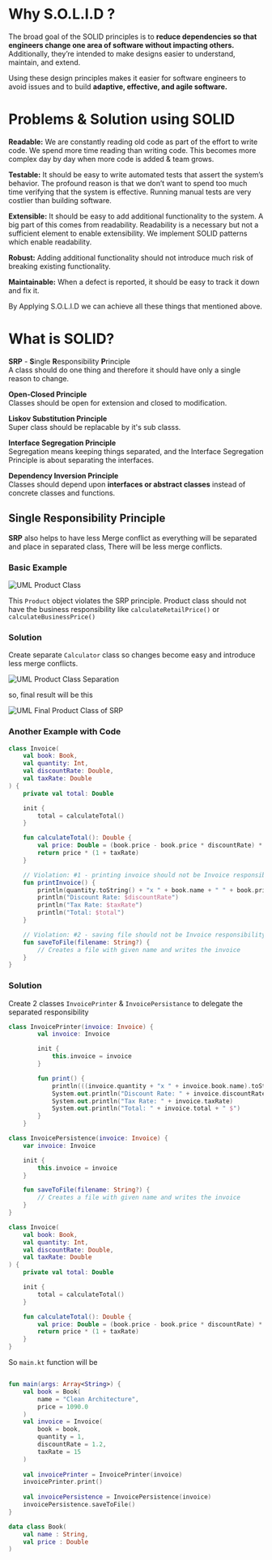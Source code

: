 # Why S.O.L.I.D ?

The broad goal of the SOLID principles is to **reduce dependencies so that engineers change one area of software without
impacting others.** Additionally, they’re intended to make designs easier to understand, maintain, and extend.

Using these design principles makes it easier for software engineers to avoid issues and to build **adaptive, effective,
and agile software.**

# Problems & Solution using SOLID

**Readable:** We are constantly reading old code as part of the
effort to write code. We spend more time reading
than writing code. This becomes more complex day by day when
more code is added & team grows.

**Testable:** It should be easy to write automated tests that
assert the system’s behavior. The profound reason is that we
don’t want to spend too much time verifying that the system is
effective. Running manual tests are very costlier than building software.

**Extensible:** It should be easy to add additional functionality
to the system. A big part of this comes
from readability. Readability is a necessary but not a sufficient
element to enable extensibility. We implement SOLID patterns which enable readability.

**Robust:** Adding additional functionality should not
introduce much risk of breaking existing functionality.

**Maintainable:** When a defect is reported, it should be easy
to track it down and fix it.

By Applying S.O.L.I.D we can achieve all these things that mentioned above.

# What is SOLID?

**SRP** - **S**ingle **R**esponsibility **P**rinciple  
A class should do one thing and therefore it should have only a single reason to change.

**Open-Closed Principle**  
Classes should be open for extension and closed to modification.

**Liskov Substitution Principle**  
Super class should be replacable by it's sub classs.

**Interface Segregation Principle**   
Segregation means keeping things separated, and the Interface Segregation Principle is about separating the interfaces.

**Dependency Inversion Principle**   
Classes should depend upon **interfaces or abstract classes** instead of concrete classes and functions.

## Single Responsibility Principle

**SRP** also helps to have less Merge conflict as everything will be separated and place in separated class, There will
be less merge conflicts.

### Basic Example

![UML Product Class](images/uml_product_class.png)

This `Product` object violates the SRP principle. Product class should not have the business
responsibility like `calculateRetailPrice()` or `calculateBusinessPrice()`

### Solution

Create separate `Calculator` class so changes become easy and introduce less merge conflicts.

![UML Product Class Separation](images/uml_srp_production_solution.png)

so, final result will be this

![UML Final Product Class of SRP](images/uml_final_srp_product.png)

### Another Example with Code

```kotlin
class Invoice(
    val book: Book,
    val quantity: Int,
    val discountRate: Double,
    val taxRate: Double
) {
    private val total: Double

    init {
        total = calculateTotal()
    }

    fun calculateTotal(): Double {
        val price: Double = (book.price - book.price * discountRate) * quantity
        return price * (1 + taxRate)
    }

    // Violation: #1 - printing invoice should not be Invoice responsibility
    fun printInvoice() {
        println(quantity.toString() + "x " + book.name + " " + book.price + "$")
        println("Discount Rate: $discountRate")
        println("Tax Rate: $taxRate")
        println("Total: $total")
    }

    // Violation: #2 - saving file should not be Invoice responsibility
    fun saveToFile(filename: String?) {
        // Creates a file with given name and writes the invoice
    }
}
```
### Solution
Create 2 classes `InvoicePrinter` & `InvoicePersistance` to delegate the separated responsibility

```kotlin
class InvoicePrinter(invoice: Invoice) {
        val invoice: Invoice

        init {
            this.invoice = invoice
        }

        fun print() {
            println(((invoice.quantity + "x " + invoice.book.name).toString() + " " + invoice.book.price).toString() + " $")
            System.out.println("Discount Rate: " + invoice.discountRate)
            System.out.println("Tax Rate: " + invoice.taxRate)
            System.out.println("Total: " + invoice.total + " $")
        }
    }
```

```kotlin
class InvoicePersistence(invoice: Invoice) {
    var invoice: Invoice

    init {
        this.invoice = invoice
    }

    fun saveToFile(filename: String?) {
        // Creates a file with given name and writes the invoice
    }
}
```

```kotlin
class Invoice(
    val book: Book,
    val quantity: Int,
    val discountRate: Double,
    val taxRate: Double
) {
    private val total: Double

    init {
        total = calculateTotal()
    }

    fun calculateTotal(): Double {
        val price: Double = (book.price - book.price * discountRate) * quantity
        return price * (1 + taxRate)
    }
}
```

So `main.kt` function will be
```kotlin

fun main(args: Array<String>) {
    val book = Book(
        name = "Clean Architecture",
        price = 1090.0
    )
    val invoice = Invoice(
        book = book,
        quantity = 1,
        discountRate = 1.2,
        taxRate = 15
    )
    
    val invoicePrinter = InvoicePrinter(invoice)
    invoicePrinter.print()
    
    val invoicePersistence = InvoicePersistence(invoice)
    invoicePersistence.saveToFile()
}

data class Book(
    val name : String,
    val price : Double
)

```

##

